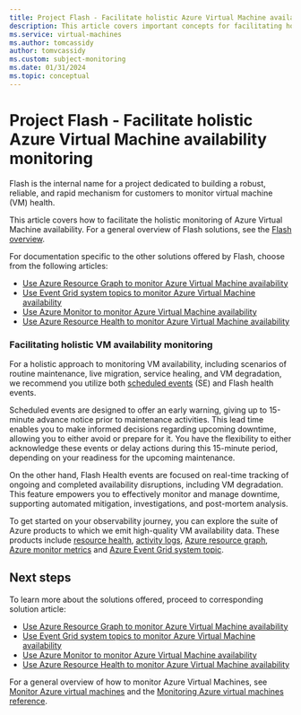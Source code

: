 ```yaml
---
title: Project Flash - Facilitate holistic Azure Virtual Machine availability monitoring
description: This article covers important concepts for facilitating holistic monitoring of Azure virtual machine availability using the features of Project Flash.
ms.service: virtual-machines
ms.author: tomcassidy
author: tomvcassidy
ms.custom: subject-monitoring
ms.date: 01/31/2024
ms.topic: conceptual
---
```


# Project Flash - Facilitate holistic Azure Virtual Machine availability monitoring

Flash is the internal name for a project dedicated to building a robust, reliable, and rapid mechanism for customers to monitor virtual machine (VM) health.

This article covers how to facilitate the holistic monitoring of Azure Virtual Machine availability. For a general overview of Flash solutions, see the [Flash overview](flash-overview.md).

For documentation specific to the other solutions offered by Flash, choose from the following articles:
* [Use Azure Resource Graph to monitor Azure Virtual Machine availability](flash-azure-resource-graph.md)
* [Use Event Grid system topics to monitor Azure Virtual Machine availability](flash-event-grid-system-topic.md)
* [Use Azure Monitor to monitor Azure Virtual Machine availability](flash-azure-monitor.md)
* [Use Azure Resource Health to monitor Azure Virtual Machine availability](flash-azure-resource-health.md)

### Facilitating holistic VM availability monitoring

For a holistic approach to monitoring VM availability, including scenarios of routine maintenance, live migration, service healing, and VM degradation, we recommend you utilize both [scheduled events](../virtual-machines/windows/scheduled-event-service.md) (SE) and Flash health events.

Scheduled events are designed to offer an early warning, giving up to 15-minute advance notice prior to maintenance activities. This lead time enables you to make informed decisions regarding upcoming downtime, allowing you to either avoid or prepare for it. You have the flexibility to either acknowledge these events or delay actions during this 15-minute period, depending on your readiness for the upcoming maintenance.

On the other hand, Flash Health events are focused on real-time tracking of ongoing and completed availability disruptions, including VM degradation. This feature empowers you to effectively monitor and manage downtime, supporting automated mitigation, investigations, and post-mortem analysis.

To get started on your observability journey, you can explore the suite of Azure products to which we emit high-quality VM availability data. These products include [resource health](../service-health/resource-health-overview.md), [activity logs](../azure-monitor/essentials/activity-log.md?tabs=powershell), [Azure resource graph](../governance/resource-graph/samples/samples-by-table.md?tabs=azure-cli#healthresources), [Azure monitor metrics](../virtual-machines/monitor-vm-reference.md) and [Azure Event Grid system topic](../event-grid/event-schema-health-resources.md?tabs=event-grid-event-schema).

## Next steps

To learn more about the solutions offered, proceed to corresponding solution article:
* [Use Azure Resource Graph to monitor Azure Virtual Machine availability](flash-azure-resource-graph.md)
* [Use Event Grid system topics to monitor Azure Virtual Machine availability](flash-event-grid-system-topic.md)
* [Use Azure Monitor to monitor Azure Virtual Machine availability](flash-azure-monitor.md)
* [Use Azure Resource Health to monitor Azure Virtual Machine availability](flash-azure-resource-health.md)

For a general overview of how to monitor Azure Virtual Machines, see [Monitor Azure virtual machines](monitor-vm.md) and the [Monitoring Azure virtual machines reference](monitor-vm-reference.md).